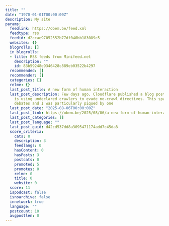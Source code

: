 ```yaml
---
title: ""
date: "1970-01-01T00:00:00Z"
description: My site
params:
  feedlink: https://obem.be/feed.xml
  feedtype: rss
  feedid: d2ccae97052552b77df040bb183089c5
  websites: {}
  blogrolls: []
  in_blogrolls:
  - title: RSS feeds from Minifeed.net
    description: ""
    id: 83b59248e9346428c889eb03522b4297
  recommended: []
  recommender: []
  categories: []
  relme: {}
  last_post_title: A new form of human interaction
  last_post_description: Few days ago, Cloudflare published a blog post saying Perplexity
    is using undeclared crawlers to evade no-crawl directives. This sparked some interesting
    debates and I was particularly piqued by one
  last_post_date: "2025-08-06T00:00:00Z"
  last_post_link: https://obem.be/2025/08/06/a-new-form-of-human-interaction.html
  last_post_categories: []
  last_post_language: ""
  last_post_guid: d42cd537dd8a3095471174add7c45da8
  score_criteria:
    cats: 0
    description: 3
    feedlangs: 0
    hasContent: 0
    hasPosts: 3
    postcats: 0
    promoted: 5
    promotes: 0
    relme: 0
    title: 0
    website: 0
  score: 11
  ispodcast: false
  isnoarchive: false
  innetwork: true
  language: ""
  postcount: 10
  avgpostlen: 0
---
```

